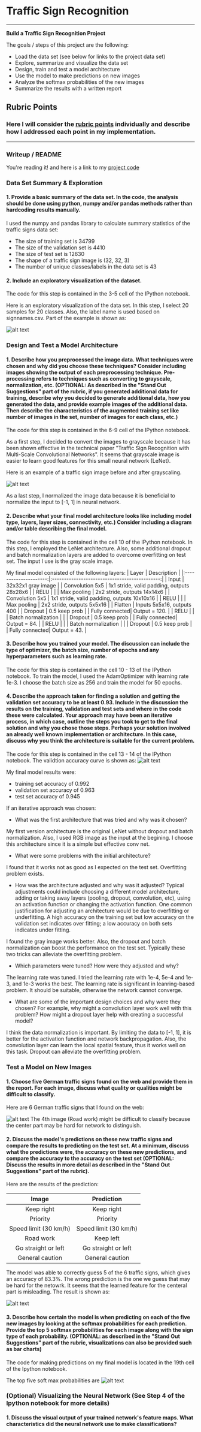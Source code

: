 # **Traffic Sign Recognition** 

---

**Build a Traffic Sign Recognition Project**

The goals / steps of this project are the following:
* Load the data set (see below for links to the project data set)
* Explore, summarize and visualize the data set
* Design, train and test a model architecture
* Use the model to make predictions on new images
* Analyze the softmax probabilities of the new images
* Summarize the results with a written report


[//]: # (Image References)

[image1]: ./examples/example1.png "Visualization"
[image2]: ./examples/example_gray2.png "Grayscaling"
[image3]: ./examples/accuracy_curve.png "Random Noise"
[image4]: ./examples/example_mysigns.png "Traffic Sign 1"
[image5]: ./examples/example_mysigns_prediction.png "Traffic Sign 2"
[image6]: ./examples/example_softmax.png "Traffic Sign 3"


## Rubric Points
### Here I will consider the [rubric points](https://review.udacity.com/#!/rubrics/481/view) individually and describe how I addressed each point in my implementation.  

---
### Writeup / README

You're reading it! and here is a link to my [project code](https://github.com/ywzcode/UDACITY-self-driving-car-ND/blob/master/CarND-Traffic-Sign-Classifier-Project/Traffic_Sign_Classifier.ipynb)

### Data Set Summary & Exploration

#### 1. Provide a basic summary of the data set. In the code, the analysis should be done using python, numpy and/or pandas methods rather than hardcoding results manually.

I used the numpy and pandas library to calculate summary statistics of the traffic
signs data set:

* The size of training set is 34799
* The size of the validation set is 4410
* The size of test set is 12630
* The shape of a traffic sign image is (32, 32, 3)
* The number of unique classes/labels in the data set is 43

#### 2. Include an exploratory visualization of the dataset.

The code for this step is contained in the 3-5 cell of the IPython notebook.

Here is an exploratory visualization of the data set. In this step, I select 20 samples for 20 classes. Also, the label name is used based on signnames.csv. Part of the example is shown as:

![alt text][image1]

### Design and Test a Model Architecture

#### 1. Describe how you preprocessed the image data. What techniques were chosen and why did you choose these techniques? Consider including images showing the output of each preprocessing technique. Pre-processing refers to techniques such as converting to grayscale, normalization, etc. (OPTIONAL: As described in the "Stand Out Suggestions" part of the rubric, if you generated additional data for training, describe why you decided to generate additional data, how you generated the data, and provide example images of the additional data. Then describe the characteristics of the augmented training set like number of images in the set, number of images for each class, etc.)

The code for this step is contained in the 6-9 cell of the IPython notebook.

As a first step, I decided to convert the images to grayscale because it has been shown effective in the technical paper "Traffic Sign Recognition with Multi-Scale Convolutional Networks". It seems that grayscale image is easier to learn good features for this small neural network (LeNet).

Here is an example of a traffic sign image before and after grayscaling.

![alt text][image2]

As a last step, I normalized the image data because it is beneficial to normalize the input to [-1, 1] in neural network. 

#### 2. Describe what your final model architecture looks like including model type, layers, layer sizes, connectivity, etc.) Consider including a diagram and/or table describing the final model.
The code for this step is contained in the cell 10 of the IPython notebook.
In this step, I employed the LeNet architecture. Also, some additional dropout and batch normalization layers are added to overcome overfitting on test set. The input I use is the gray scale image. 

My final model consisted of the following layers:
| Layer         		|     Description	        					| 
|:---------------------:|:---------------------------------------------:| 
| Input         		| 32x32x1 gray image   							| 
| Convolution 	5x5     	| 1x1 stride, valid padding, outputs 28x28x6	|
| RELU					|												|
| Max pooling	      	| 2x2 stride,  outputs 14x14x6 				|
| Convolution 5x5	    | 1x1 stride, valid padding, outputs 10x10x16				|
| RELU					|												|
| Max pooling	      	| 2x2 stride,  outputs 5x5x16 				|
| Flatten	      	| Inputs 5x5x16,  outputs 400 				|
| Dropout | 0.5 keep prob |
| Fully connected| Output = 120. |
| RELU					|												|
| Batch normalization					|												|
| Dropout | 0.5 keep prob |
| Fully connected| Output = 84. |
| RELU					|												|
| Batch normalization					|												|
| Dropout | 0.5 keep prob |
| Fully connected| Output = 43. |

#### 3. Describe how you trained your model. The discussion can include the type of optimizer, the batch size, number of epochs and any hyperparameters such as learning rate.

The code for this step is contained in the cell 10 - 13 of the IPython notebook.
To train the model, I used the AdamOptimizer with learning rate 1e-3. I choose the batch size as 256 and train the model for 50 epochs. 

#### 4. Describe the approach taken for finding a solution and getting the validation set accuracy to be at least 0.93. Include in the discussion the results on the training, validation and test sets and where in the code these were calculated. Your approach may have been an iterative process, in which case, outline the steps you took to get to the final solution and why you chose those steps. Perhaps your solution involved an already well known implementation or architecture. In this case, discuss why you think the architecture is suitable for the current problem.

The code for this step is contained in the cell 13 - 14 of the IPython notebook.
The validtion accuracy curve is shown as:
![alt text][image3]

My final model results were:
* training set accuracy of 0.992
* validation set accuracy of 0.963
* test set accuracy of 0.945

If an iterative approach was chosen:
* What was the first architecture that was tried and why was it chosen?

My first version architecture is the original LeNet without dropout and batch normalization. Also, I used RGB image as the input at the begining. I choose this architecture since it is a simple but effective conv net. 

* What were some problems with the initial architecture?

I found that it works not as good as I expected on the test set. Overfitting problem exists. 

* How was the architecture adjusted and why was it adjusted? Typical adjustments could include choosing a different model architecture, adding or taking away layers (pooling, dropout, convolution, etc), using an activation function or changing the activation function. One common justification for adjusting an architecture would be due to overfitting or underfitting. A high accuracy on the training set but low accuracy on the validation set indicates over fitting; a low accuracy on both sets indicates under fitting.

I found the gray image works better. Also, the dropout and batch normalization can boost the performance on the test set. Typically these two tricks can alleviate the overfitting problem.

* Which parameters were tuned? How were they adjusted and why?

The learning rate was tuned. I tried the learning rate with 1e-4, 5e-4 and 1e-3, and 1e-3 works the best. The learning rate is significant in leanring-based problem. It should be suitable, otherwise the network cannot converge. 

* What are some of the important design choices and why were they chosen? For example, why might a convolution layer work well with this problem? How might a dropout layer help with creating a successful model?

I think the data normalization is important. By limiting the data to [-1, 1], it is better for the activation function and network backpropagation. Also, the convolution layer can learn the local spatial feature, thus it works well on this task. Dropout can alleviate the overfitting problem. 

### Test a Model on New Images

#### 1. Choose five German traffic signs found on the web and provide them in the report. For each image, discuss what quality or qualities might be difficult to classify.

Here are 6 German traffic signs that I found on the web:

![alt text][image4]
The 4th image (Road work) might be difficult to classify because the center part may be hard for network to distinguish. 

#### 2. Discuss the model's predictions on these new traffic signs and compare the results to predicting on the test set. At a minimum, discuss what the predictions were, the accuracy on these new predictions, and compare the accuracy to the accuracy on the test set (OPTIONAL: Discuss the results in more detail as described in the "Stand Out Suggestions" part of the rubric).

Here are the results of the prediction:

| Image			        |     Prediction	        					| 
|:---------------------:|:---------------------------------------------:| 
| Keep right     		| Keep right   									| 
| Priority     			| Priority 										|
| Speed limit (30 km/h)					| Speed limit (30 km/h)											|
| Road work	      		| Keep left					 				|
| Go straight or left		| Go straight or left      							|
| General caution		| General caution      							|


The model was able to correctly guess 5 of the 6 traffic signs, which gives an accuracy of 83.3%. The wrong prediction is the one we guess that may be hard for the netowrk. It seems that the learned feature for the centeral part is misleading. The result is shown as:

![alt text][image5]

#### 3. Describe how certain the model is when predicting on each of the five new images by looking at the softmax probabilities for each prediction. Provide the top 5 softmax probabilities for each image along with the sign type of each probability. (OPTIONAL: as described in the "Stand Out Suggestions" part of the rubric, visualizations can also be provided such as bar charts)

The code for making predictions on my final model is located in the 19th cell of the Ipython notebook.

The top five soft max probabilities are
![alt text][image6]

### (Optional) Visualizing the Neural Network (See Step 4 of the Ipython notebook for more details)
#### 1. Discuss the visual output of your trained network's feature maps. What characteristics did the neural network use to make classifications?

